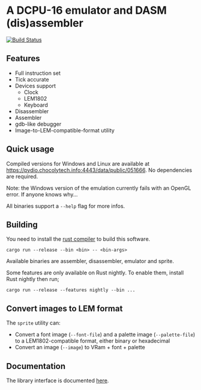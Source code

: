 # A DCPU-16 emulator and DASM (dis)assembler

[![Build Status](https://travis-ci.org/Yamakaky/dcpu.svg?branch=master)](https://travis-ci.org/Yamakaky/dcpu)

## Features

- Full instruction set
- Tick accurate
- Devices support
  - Clock
  - LEM1802
  - Keyboard
- Disassembler
- Assembler
- gdb-like debugger
- Image-to-LEM-compatible-format utility

## Quick usage

Compiled versions for Windows and Linux are available at
https://pydio.chocolytech.info:4443/data/public/051666. No dependencies are
required.

Note: the Windows version of the emulation currently fails with an OpenGL error.
If anyone knows why...

All binaries support a `--help` flag for more infos.

## Building

You need to install the [rust compiler](https://www.rust-lang.org/) to build this software.

`cargo run --release --bin <bin> -- <bin-args>`

Available binaries are assembler, disassembler, emulator and sprite.

Some features are only available on Rust nightly. To enable them, install Rust
nightly then run;

`cargo run --release --features nightly --bin ...`

## Convert images to LEM format

The `sprite` utility can:

- Convert a font image (`--font-file`) and a palette image (`--palette-file`) to
  a LEM1802-compatible format, either binary or hexadecimal
- Convert an image (`--image`) to VRam + font + palette

## Documentation

The library interface is documented [here](https://docs.rs/dcpu).
